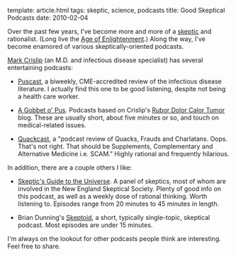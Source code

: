template: article.html
tags: skeptic, science, podcasts
title: Good Skeptical Podcasts
date: 2010-02-04

Over the past few years, I've become more and more of a [skeptic][] and
rationalist. (Long live the [Age of Enlightenment][].) Along the way, I've
become enamored of various skeptically-oriented podcasts.

[Mark Crislip][] (an M.D. and infectious disease specialist) has several
entertaining podcasts:

- [Puscast][], a biweekly, CME-accredited review of the infectious disease
  literature. I actually find this one to be good listening, despite not
  being a health care worker.

- [A Gobbet o' Pus][]. Podcasts based on Crislip's
  [Rubor Dolor Calor Tumor][] blog. These are usually short, about five
  minutes or so, and touch on medical-related issues.

- [Quackcast][], a "podcast review of Quacks, Frauds and Charlatans. Oops.
  That's not right. That should be Supplements, Complementary and
  Alternative Medicine i.e. SCAM." Highly rational and frequently
  hilarious.

In addition, there are a couple others I like:

- [Skeptic's Guide to the Universe][]. A panel of skeptics, most of whom
  are involved in the New England Skeptical Society. Plenty of good info on
  this podcast, as well as a weekly dose of rational thinking. Worth
  listening to. Episodes range from 20 minutes to 45 minutes in length.

- Brian Dunning's [Skeptoid][], a short, typically single-topic, skeptical
  podcast. Most episodes are under 15 minutes.

I'm always on the lookout for other podcasts people think are
interesting. Feel free to share.

[skeptic]: http://skepdic.com/faq.html
[Age of Enlightenment]: http://en.wikipedia.org/wiki/Age_of_Enlightenment
[Mark Crislip]: http://www.pusware.com/
[Puscast]: http://www.pusware.com/podcasts.html
[A Gobbet o' Pus]: http://www.pusware.com/gobbet.html
[Rubor Dolor Calor Tumor]: http://blogs.medscape.com/rdct
[Quackcast]: http://www.quackcast.com/
[Skeptic's Guide to the Universe]: http://www.theskepticsguide.org/
[Skeptoid]: http://skeptoid.com/subscribe.php
